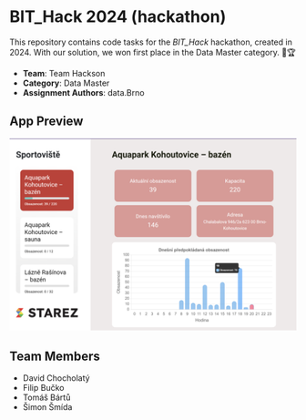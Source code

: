 # BIT_Hack 2024 (hackathon)
This repository contains code tasks for the *BIT_Hack* hackathon, created in 2024. With our solution, we won first place in the Data Master category. 🚀🏆

- **Team**: Team Hackson
- **Category**: Data Master
- **Assignment Authors**: data.Brno
 
## App Preview
![App Preview](app.png)

## Team Members
- David Chocholatý
- Filip Bučko
- Tomáš Bártů
- Šimon Šmída
